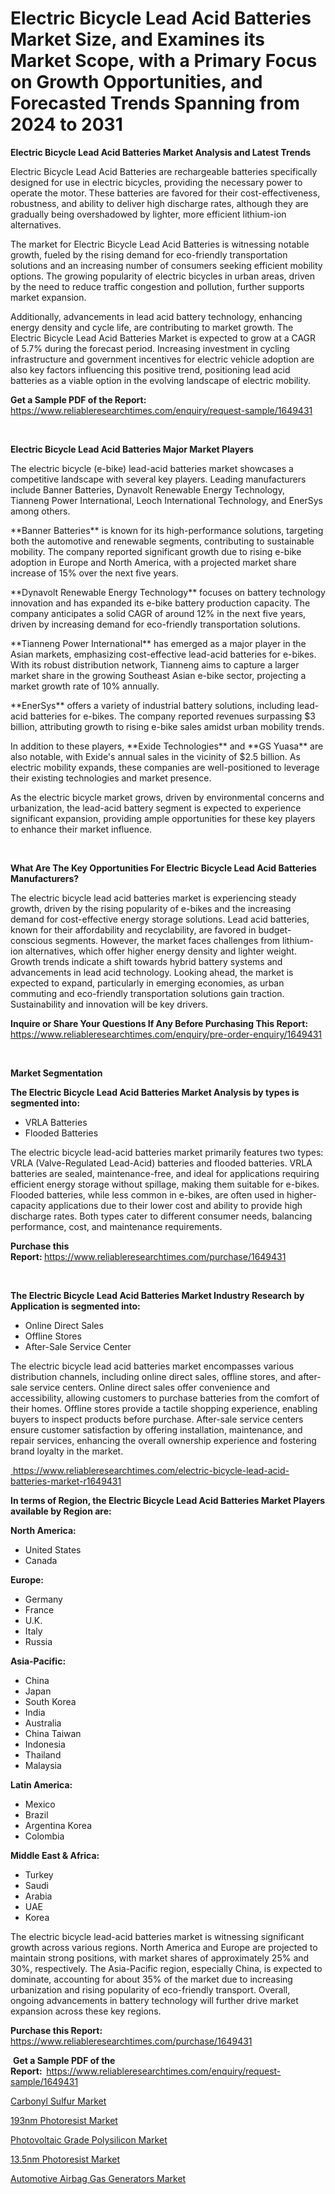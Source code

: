 <p><h1>Electric Bicycle Lead Acid Batteries Market Size, and Examines its Market Scope, with a Primary Focus on Growth Opportunities, and Forecasted Trends Spanning from 2024 to 2031</h1></p><p><strong>Electric Bicycle Lead Acid Batteries Market Analysis and Latest Trends</strong></p>
<p><p>Electric Bicycle Lead Acid Batteries are rechargeable batteries specifically designed for use in electric bicycles, providing the necessary power to operate the motor. These batteries are favored for their cost-effectiveness, robustness, and ability to deliver high discharge rates, although they are gradually being overshadowed by lighter, more efficient lithium-ion alternatives.</p><p>The market for Electric Bicycle Lead Acid Batteries is witnessing notable growth, fueled by the rising demand for eco-friendly transportation solutions and an increasing number of consumers seeking efficient mobility options. The growing popularity of electric bicycles in urban areas, driven by the need to reduce traffic congestion and pollution, further supports market expansion. </p><p>Additionally, advancements in lead acid battery technology, enhancing energy density and cycle life, are contributing to market growth. The Electric Bicycle Lead Acid Batteries Market is expected to grow at a CAGR of 5.7% during the forecast period. Increasing investment in cycling infrastructure and government incentives for electric vehicle adoption are also key factors influencing this positive trend, positioning lead acid batteries as a viable option in the evolving landscape of electric mobility.</p></p>
<p><strong>Get a Sample PDF of the Report:&nbsp;</strong> <a href="https://www.reliableresearchtimes.com/enquiry/request-sample/1649431?utm_campaign=1729&utm_medium=2&utm_source=Github&utm_content=ia&utm_term=15102024&utm_id=electric-bicycle-lead-acid-batteries">https://www.reliableresearchtimes.com/enquiry/request-sample/1649431</a></p>
<p>&nbsp;</p>
<p><strong>Electric Bicycle Lead Acid Batteries Major Market Players</strong></p>
<p><p>The electric bicycle (e-bike) lead-acid batteries market showcases a competitive landscape with several key players. Leading manufacturers include Banner Batteries, Dynavolt Renewable Energy Technology, Tianneng Power International, Leoch International Technology, and EnerSys among others. </p><p>**Banner Batteries** is known for its high-performance solutions, targeting both the automotive and renewable segments, contributing to sustainable mobility. The company reported significant growth due to rising e-bike adoption in Europe and North America, with a projected market share increase of 15% over the next five years.</p><p>**Dynavolt Renewable Energy Technology** focuses on battery technology innovation and has expanded its e-bike battery production capacity. The company anticipates a solid CAGR of around 12% in the next five years, driven by increasing demand for eco-friendly transportation solutions.</p><p>**Tianneng Power International** has emerged as a major player in the Asian markets, emphasizing cost-effective lead-acid batteries for e-bikes. With its robust distribution network, Tianneng aims to capture a larger market share in the growing Southeast Asian e-bike sector, projecting a market growth rate of 10% annually.</p><p>**EnerSys** offers a variety of industrial battery solutions, including lead-acid batteries for e-bikes. The company reported revenues surpassing $3 billion, attributing growth to rising e-bike sales amidst urban mobility trends.</p><p>In addition to these players, **Exide Technologies** and **GS Yuasa** are also notable, with Exide's annual sales in the vicinity of $2.5 billion. As electric mobility expands, these companies are well-positioned to leverage their existing technologies and market presence.</p><p>As the electric bicycle market grows, driven by environmental concerns and urbanization, the lead-acid battery segment is expected to experience significant expansion, providing ample opportunities for these key players to enhance their market influence.</p></p>
<p>&nbsp;</p>
<p><strong>What Are The Key Opportunities For Electric Bicycle Lead Acid Batteries Manufacturers?</strong></p>
<p><p>The electric bicycle lead acid batteries market is experiencing steady growth, driven by the rising popularity of e-bikes and the increasing demand for cost-effective energy storage solutions. Lead acid batteries, known for their affordability and recyclability, are favored in budget-conscious segments. However, the market faces challenges from lithium-ion alternatives, which offer higher energy density and lighter weight. Growth trends indicate a shift towards hybrid battery systems and advancements in lead acid technology. Looking ahead, the market is expected to expand, particularly in emerging economies, as urban commuting and eco-friendly transportation solutions gain traction. Sustainability and innovation will be key drivers.</p></p>
<p><strong>Inquire or Share Your Questions If Any Before Purchasing This Report:</strong> <a href="https://www.reliableresearchtimes.com/enquiry/pre-order-enquiry/1649431?utm_campaign=1729&utm_medium=2&utm_source=Github&utm_content=ia&utm_term=15102024&utm_id=electric-bicycle-lead-acid-batteries">https://www.reliableresearchtimes.com/enquiry/pre-order-enquiry/1649431</a></p>
<p>&nbsp;</p>
<p><strong>Market Segmentation</strong></p>
<p><strong>The Electric Bicycle Lead Acid Batteries Market Analysis by types is segmented into:</strong></p>
<p><ul><li>VRLA Batteries</li><li>Flooded Batteries</li></ul></p>
<p><p>The electric bicycle lead-acid batteries market primarily features two types: VRLA (Valve-Regulated Lead-Acid) batteries and flooded batteries. VRLA batteries are sealed, maintenance-free, and ideal for applications requiring efficient energy storage without spillage, making them suitable for e-bikes. Flooded batteries, while less common in e-bikes, are often used in higher-capacity applications due to their lower cost and ability to provide high discharge rates. Both types cater to different consumer needs, balancing performance, cost, and maintenance requirements.</p></p>
<p><strong>Purchase this Report:&nbsp;</strong><a href="https://www.reliableresearchtimes.com/purchase/1649431?utm_campaign=1729&utm_medium=2&utm_source=Github&utm_content=ia&utm_term=15102024&utm_id=electric-bicycle-lead-acid-batteries">https://www.reliableresearchtimes.com/purchase/1649431</a></p>
<p>&nbsp;</p>
<p><strong>The Electric Bicycle Lead Acid Batteries Market Industry Research by Application is segmented into:</strong></p>
<p><ul><li>Online Direct Sales</li><li>Offline Stores</li><li>After-Sale Service Center</li></ul></p>
<p><p>The electric bicycle lead acid batteries market encompasses various distribution channels, including online direct sales, offline stores, and after-sale service centers. Online direct sales offer convenience and accessibility, allowing customers to purchase batteries from the comfort of their homes. Offline stores provide a tactile shopping experience, enabling buyers to inspect products before purchase. After-sale service centers ensure customer satisfaction by offering installation, maintenance, and repair services, enhancing the overall ownership experience and fostering brand loyalty in the market.</p></p>
<p><a href="https://www.reliableresearchtimes.com/electric-bicycle-lead-acid-batteries-market-r1649431?utm_campaign=1729&utm_medium=2&utm_source=Github&utm_content=ia&utm_term=15102024&utm_id=electric-bicycle-lead-acid-batteries">&nbsp;https://www.reliableresearchtimes.com/electric-bicycle-lead-acid-batteries-market-r1649431</a></p>
<p><strong>In terms of Region, the Electric Bicycle Lead Acid Batteries Market Players available by Region are:</strong></p>
<p>
    <p> <strong> North America: </strong>
        <ul>
            <li>United States</li>
            <li>Canada</li>
        </ul>
        </p> 
    <p> <strong> Europe: </strong>
        <ul>
            <li>Germany</li>
            <li>France</li>
            <li>U.K.</li>
            <li>Italy</li>
            <li>Russia</li>
        </ul>
        </p> 
    <p> <strong> Asia-Pacific: </strong>
        <ul>
            <li>China</li>
            <li>Japan</li>
            <li>South Korea</li>
            <li>India</li>
            <li>Australia</li>
            <li>China Taiwan</li>
            <li>Indonesia</li>
            <li>Thailand</li>
            <li>Malaysia</li>
        </ul>
        </p> 
    <p> <strong> Latin America: </strong>
        <ul>
            <li>Mexico</li>
            <li>Brazil</li>
            <li>Argentina Korea</li>
            <li>Colombia</li>
        </ul>
        </p> 
    <p> <strong> Middle East & Africa: </strong>
        <ul>
            <li>Turkey</li>
            <li>Saudi</li>
            <li>Arabia</li>
            <li>UAE</li>
            <li>Korea</li>
        </ul>
    </p>
    </p>
<p><p>The electric bicycle lead-acid batteries market is witnessing significant growth across various regions. North America and Europe are projected to maintain strong positions, with market shares of approximately 25% and 30%, respectively. The Asia-Pacific region, especially China, is expected to dominate, accounting for about 35% of the market due to increasing urbanization and rising popularity of eco-friendly transport. Overall, ongoing advancements in battery technology will further drive market expansion across these key regions.</p></p>
<p><strong>Purchase this Report: </strong><a href="https://www.reliableresearchtimes.com/purchase/1649431?utm_campaign=1729&utm_medium=2&utm_source=Github&utm_content=ia&utm_term=15102024&utm_id=electric-bicycle-lead-acid-batteries">https://www.reliableresearchtimes.com/purchase/1649431</a></p>
<p>&nbsp;<strong>Get a Sample PDF of the Report:&nbsp;&nbsp;</strong><a href="https://www.reliableresearchtimes.com/enquiry/request-sample/1649431?utm_campaign=1729&utm_medium=2&utm_source=Github&utm_content=ia&utm_term=15102024&utm_id=electric-bicycle-lead-acid-batteries">https://www.reliableresearchtimes.com/enquiry/request-sample/1649431</a></p>
<p><strong></strong></p>
<p><p><a href="https://www.linkedin.com/pulse/carbonyl-sulfur-market-ecosystem-competitive-landscape-strategic-8rhof?trk=public_post_embed_feed-article-content&utm_campaign=1729&utm_medium=2&utm_source=Github&utm_content=ia&utm_term=15102024&utm_id=electric-bicycle-lead-acid-batteries">Carbonyl Sulfur Market</a></p><p><a href="https://www.linkedin.com/pulse/future-ready-strategic-insights-global-193nm-photoresist-market-qyfze?trk=public_post_embed_feed-article-content&utm_campaign=1729&utm_medium=2&utm_source=Github&utm_content=ia&utm_term=15102024&utm_id=electric-bicycle-lead-acid-batteries">193nm Photoresist Market</a></p><p><a href="https://www.linkedin.com/pulse/global-photovoltaic-grade-polysilicon-market-landscape-hzquf?utm_campaign=1729&utm_medium=2&utm_source=Github&utm_content=ia&utm_term=15102024&utm_id=electric-bicycle-lead-acid-batteries">Photovoltaic Grade Polysilicon Market</a></p><p><a href="https://www.linkedin.com/pulse/charting-future-comprehensive-analysis-global-135nm-photoresist-3epde?utm_campaign=1729&utm_medium=2&utm_source=Github&utm_content=ia&utm_term=15102024&utm_id=electric-bicycle-lead-acid-batteries">13.5nm Photoresist Market</a></p><p><a href="https://www.linkedin.com/pulse/automotive-airbag-gas-generators-market-emerging-trends-future-7lscf?trk=public_post_embed_feed-article-content&utm_campaign=1729&utm_medium=2&utm_source=Github&utm_content=ia&utm_term=15102024&utm_id=electric-bicycle-lead-acid-batteries">Automotive Airbag Gas Generators Market</a></p></p>